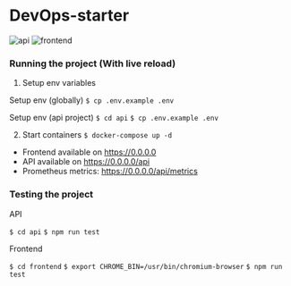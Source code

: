 # DevOps-starter

![api](https://github.com/JRaams/devops-workshops/workflows/api/badge.svg)
![frontend](https://github.com/JRaams/devops-workshops/workflows/frontend/badge.svg)

### Running the project (With live reload)

1. Setup env variables

Setup env (globally)
`$ cp .env.example .env`

Setup env (api project)
`$ cd api`
`$ cp .env.example .env`

2. Start containers
   `$ docker-compose up -d`

- Frontend available on https://0.0.0.0
- API available on https://0.0.0.0/api
- Prometheus metrics: https://0.0.0.0/api/metrics

### Testing the project

API

`$ cd api`
`$ npm run test`

Frontend

`$ cd frontend`
`$ export CHROME_BIN=/usr/bin/chromium-browser`
`$ npm run test`
